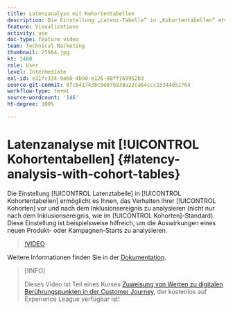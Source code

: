 ```yaml
---
title: Latenzanalyse mit Kohortentabellen
description: Die Einstellung „Latenz-Tabelle“ in „Kohortentabellen“ ermöglicht es Ihnen, das Verhalten Ihrer Kohorten vor und nach dem Inklusionsereignis zu analysieren (nicht nur nach dem Inklusionsereignis, wie im Kohorten-Standard). Diese Einstellung ist beispielsweise hilfreich, um die Auswirkungen eines neuen Produkt- oder Kampagnen-Starts zu analysieren.
feature: Visualizations
activity: use
doc-type: feature video
team: Technical Marketing
thumbnail: 25964.jpg
kt: 2480
role: User
level: Intermediate
exl-id: e31fc334-9a60-4b90-a126-98ff169952b3
source-git-commit: 8fc641743bc9e07b838a22ca64ccc15344d52764
workflow-type: tm+mt
source-wordcount: '146'
ht-degree: 100%

---
```


# Latenzanalyse mit [!UICONTROL Kohortentabellen] {#latency-analysis-with-cohort-tables}

Die Einstellung [!UICONTROL Latenztabelle] in [!UICONTROL Kohortentabellen] ermöglicht es Ihnen, das Verhalten Ihrer [!UICONTROL Kohorten] vor und nach dem Inklusionsereignis zu analysieren (nicht nur nach dem Inklusionsereignis, wie im [!UICONTROL Kohorten]-Standard). Diese Einstellung ist beispielsweise hilfreich, um die Auswirkungen eines neuen Produkt- oder Kampagnen-Starts zu analysieren.

>[!VIDEO](https://video.tv.adobe.com/v/25964/?quality=12&learn=on)

Weitere Informationen finden Sie in der [Dokumentation](https://experienceleague.adobe.com/docs/analytics/analyze/analysis-workspace/visualizations/cohort-table/cohort-analysis.html?lang=de).

>[!INFO]
>
> Dieses Video ist Teil eines Kurses [Zuweisung von Werten zu digitalen Berührungspunkten in der Customer Journey](https://experienceleague.adobe.com/?recommended=Analytics-U-1-2020.2&amp;lang=de), der kostenlos auf Experience League verfügbar ist!
